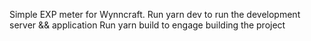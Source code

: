 Simple EXP meter for Wynncraft.
Run yarn dev to run the development server && application
Run yarn build to engage building the project
